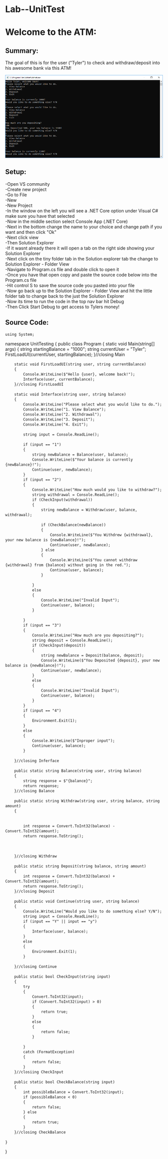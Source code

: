 # Lab--UnitTest

<h1>Welcome to the ATM:</h1>

<h2>Summary:</h2>

The goal of this is for the user ("Tyler") to check and withdraw/deposit into his awesome bank via this ATM!

![ATM in Action](./ATMCapture.PNG)

<h2>Setup:</h2>

-Open VS community  
-Create new project  
-Go to File  
-New  
-New Project  
-In the window on the left you will see a .NET Core option under Visual C# make sure you have that selected  
-Now in the middle section select Console App (.NET Core)  
-Next in the bottom change the name to your choice and change path if you want and then click "Ok"  
-Next click view  
-Then Solution Explorer  
-If it wasnt already there it will open a tab on the right side showing your Solution Explorer  
-Next click on the tiny folder tab in the Solution explorer tab the change to Solution Explorer - Folder View  
-Navigate to Program.cs file and double click to open it  
-Once you have that open copy and paste the source code below into the Program.cs file  
-Hit control S to save the source code you pasted into your file  
-Now go back up to the Solution Explorer - Folder View and hit the little folder tab to change back to the just the Solution Explorer  
-Now its time to run the code in the top nav bar hit Debug  
-Then Click Start Debug to get access to Tylers money!  


<h2>Source Code:</h2>

    using System;

namespace UnitTesting
{
    public class Program
    {
        static void Main(string[] args)
        {
            string startingBalance = "1000";
            string currentUser = "Tyler";
            FirstLoadUI(currentUser, startingBalance);
        }//closing Main

        static void FirstLoadUI(string user, string currentBalance)
        {
            Console.WriteLine($"Hello {user}, welcome back!");
            Interface(user, currentBalance);
        }//closing FirstLoadUI

        static void Interface(string user, string balance)
        {
            Console.WriteLine("Please select what you would like to do.");
            Console.WriteLine("1. View Balance");
            Console.WriteLine("2. Withdrawal");
            Console.WriteLine("3. Deposit");
            Console.WriteLine("4. Exit");

            string input = Console.ReadLine();

            if (input == "1")
            {
                string newBalance = Balance(user, balance);
                Console.WriteLine($"Your balance is currently {newBalance}!");
                Continue(user, newBalance);
            }
            if (input == "2")
            {
                Console.WriteLine("How much would you like to withdraw?");
                string withdrawal = Console.ReadLine();
                if (CheckInput(withdrawal))
                {
                    string newBalance = Withdraw(user, balance, withdrawal);
                    
                    if (CheckBalance(newBalance)) 
                    {
                        Console.WriteLine($"You Withdrew {withdrawal}, your new balance is {newBalance}!");
                        Continue(user, newBalance);
                    } else
                    {
                        Console.WriteLine($"You cannot withdraw {withdrawal} from {balance} without going in the red.");
                        Continue(user, balance);
                    }
                    
                }
                else
                {
                    Console.WriteLine("Invalid Input");
                    Continue(user, balance);
                }

            }
            if (input == "3")
            {
                Console.WriteLine("How much are you depositing?");
                string deposit = Console.ReadLine();
                if (CheckInput(deposit))
                {
                    string newBalance = Deposit(balance, deposit);
                    Console.WriteLine($"You Deposited {deposit}, your new balance is {newBalance}!");
                    Continue(user, newBalance);
                }
                else
                {
                    Console.WriteLine("Invalid Input");
                    Continue(user, balance);
                }
            }
            if (input == "4")
            {
                Environment.Exit(1);
            }
            else
            {
                Console.WriteLine($"Inproper input");
                Continue(user, balance);
            }

        }//closing Inferface

        public static string Balance(string user, string balance)
        {
            string response = $"{balance}";
            return response;
        }//closing Balance

        public static string Withdraw(string user, string balance, string amount)
        {


            int response = Convert.ToInt32(balance) - Convert.ToInt32(amount);
            return response.ToString();



        }//closing Withdraw

        public static string Deposit(string balance, string amount)
        {
            int response = Convert.ToInt32(balance) + Convert.ToInt32(amount);
            return response.ToString();
        }//closing Deposit

        public static void Continue(string user, string balance)
        {
            Console.WriteLine("Would you like to do something else? Y/N");
            string input = Console.ReadLine();
            if (input == "Y" || input == "y")
            {
                Interface(user, balance);
            }
            else
            {
                Environment.Exit(1);
            }

        }//closing Continue

        public static bool CheckInput(string input)
        {
            try
            {
                Convert.ToInt32(input);
                if (Convert.ToInt32(input) > 0)
                {
                    return true;
                }
                else
                {
                    return false;
                }

            }
            catch (FormatException)
            {
                return false;
            }
        }//closiing CheckInput

        public static bool CheckBalance(string input)
        {
            int possibleBalance = Convert.ToInt32(input);
            if (possibleBalance < 0)
            {
                return false;
            } else
            {
                return true;
            }
        }//closing CheckBalance

    }
}
